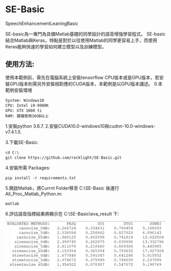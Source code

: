 # SE-Basic
SpeechEnhancementLeaningBasic

SE-basic為一專門為具備Matlab基礎的同學設計的語音增強學習程式。
SE-basic結合Matlab與Keras，特點是對於以往使用Matlab的同學更容易上手，而使用Keras能夠快速的學習如何建立模型以及訓練模型。

## 使用方法:
使用本範例前，需先在電腦系統上安裝tensorflow CPU版本或是GPU版本，若安裝GPU版本則需另外安裝相對應的CUDA版本，本範例是以GPU版本講述。
0.本範例安裝環境
```
System: Windows10
CPU: Intel i9-9900K
GPU: GTX 1080 ti
RAM: 建議使用16GB以上
```

1.安裝python 3.6.7.
2.安裝CUDA10.0-windows10與cudnn-10.0-windows-v7.4.1.5.

3.下載SE-Basic: 
```
cd C:\
git clone https://github.com/recklight/SE-Basic.git
```

4.安裝所需 Packages:
```
pip install -r requirements.txt
```

5.開啟Matlab，將Currnt Folder移至 C:\SE-Basic 後運行All_Proc_Matlab_Python.m:

```
matlab
```

6.評估語音指標結果將顯示在 C:\SE-Basic\eva_result 下:

![image](https://github.com/recklight/SE-basic/blob/master/result.png)
